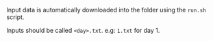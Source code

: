 Input data is automatically downloaded into the folder using the `run.sh` script.

Inputs should be called `<day>.txt`. e.g: `1.txt` for day 1.
